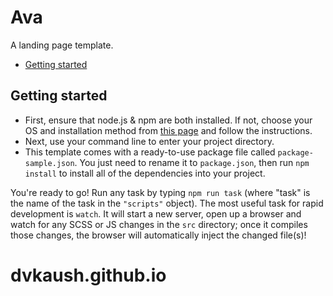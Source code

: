 # Ava

A landing page template.

* [Getting started](#getting-started)

## Getting started
* First, ensure that node.js & npm are both installed. If not, choose your OS and installation method from [this page](https://nodejs.org/en/download/package-manager/) and follow the instructions.
* Next, use your command line to enter your project directory.
* This template comes with a ready-to-use package file called `package-sample.json`. You just need to rename it to `package.json`, then run `npm install` to install all of the dependencies into your project.

You're ready to go! Run any task by typing `npm run task` (where "task" is the name of the task in the `"scripts"` object). The most useful task for rapid development is `watch`. It will start a new server, open up a browser and watch for any SCSS or JS changes in the `src` directory; once it compiles those changes, the browser will automatically inject the changed file(s)!
# dvkaush.github.io 
